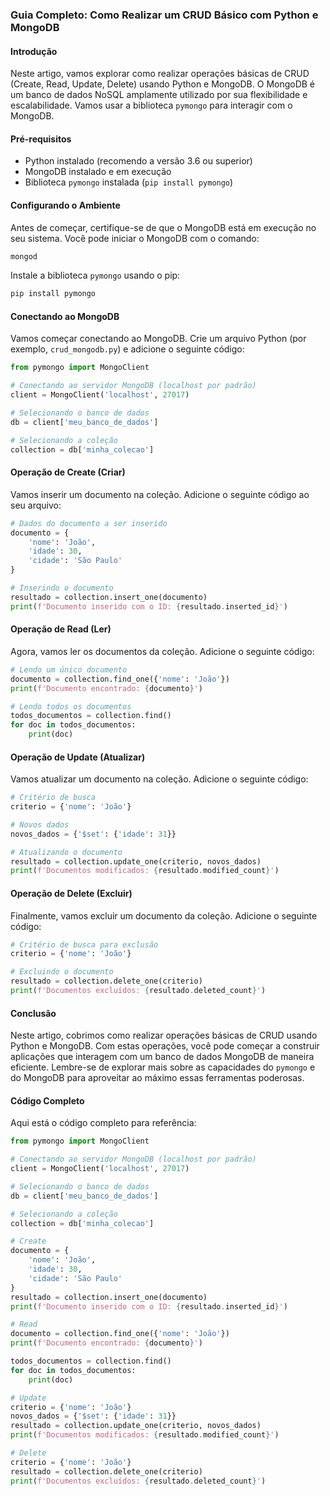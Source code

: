 ### Guia Completo: Como Realizar um CRUD Básico com Python e MongoDB

#### Introdução

Neste artigo, vamos explorar como realizar operações básicas de CRUD (Create, Read, Update, Delete) usando Python e MongoDB. O MongoDB é um banco de dados NoSQL amplamente utilizado por sua flexibilidade e escalabilidade. Vamos usar a biblioteca `pymongo` para interagir com o MongoDB.

#### Pré-requisitos

- Python instalado (recomendo a versão 3.6 ou superior)
- MongoDB instalado e em execução
- Biblioteca `pymongo` instalada (`pip install pymongo`)

#### Configurando o Ambiente

Antes de começar, certifique-se de que o MongoDB está em execução no seu sistema. Você pode iniciar o MongoDB com o comando:

```bash
mongod
```

Instale a biblioteca `pymongo` usando o pip:

```bash
pip install pymongo
```

#### Conectando ao MongoDB

Vamos começar conectando ao MongoDB. Crie um arquivo Python (por exemplo, `crud_mongodb.py`) e adicione o seguinte código:

```python
from pymongo import MongoClient

# Conectando ao servidor MongoDB (localhost por padrão)
client = MongoClient('localhost', 27017)

# Selecionando o banco de dados
db = client['meu_banco_de_dados']

# Selecionando a coleção
collection = db['minha_colecao']
```

#### Operação de Create (Criar)

Vamos inserir um documento na coleção. Adicione o seguinte código ao seu arquivo:

```python
# Dados do documento a ser inserido
documento = {
    'nome': 'João',
    'idade': 30,
    'cidade': 'São Paulo'
}

# Inserindo o documento
resultado = collection.insert_one(documento)
print(f'Documento inserido com o ID: {resultado.inserted_id}')
```

#### Operação de Read (Ler)

Agora, vamos ler os documentos da coleção. Adicione o seguinte código:

```python
# Lendo um único documento
documento = collection.find_one({'nome': 'João'})
print(f'Documento encontrado: {documento}')

# Lendo todos os documentos
todos_documentos = collection.find()
for doc in todos_documentos:
    print(doc)
```

#### Operação de Update (Atualizar)

Vamos atualizar um documento na coleção. Adicione o seguinte código:

```python
# Critério de busca
criterio = {'nome': 'João'}

# Novos dados
novos_dados = {'$set': {'idade': 31}}

# Atualizando o documento
resultado = collection.update_one(criterio, novos_dados)
print(f'Documentos modificados: {resultado.modified_count}')
```

#### Operação de Delete (Excluir)

Finalmente, vamos excluir um documento da coleção. Adicione o seguinte código:

```python
# Critério de busca para exclusão
criterio = {'nome': 'João'}

# Excluindo o documento
resultado = collection.delete_one(criterio)
print(f'Documentos excluídos: {resultado.deleted_count}')
```

#### Conclusão

Neste artigo, cobrimos como realizar operações básicas de CRUD usando Python e MongoDB. Com estas operações, você pode começar a construir aplicações que interagem com um banco de dados MongoDB de maneira eficiente. Lembre-se de explorar mais sobre as capacidades do `pymongo` e do MongoDB para aproveitar ao máximo essas ferramentas poderosas.

#### Código Completo

Aqui está o código completo para referência:

```python
from pymongo import MongoClient

# Conectando ao servidor MongoDB (localhost por padrão)
client = MongoClient('localhost', 27017)

# Selecionando o banco de dados
db = client['meu_banco_de_dados']

# Selecionando a coleção
collection = db['minha_colecao']

# Create
documento = {
    'nome': 'João',
    'idade': 30,
    'cidade': 'São Paulo'
}
resultado = collection.insert_one(documento)
print(f'Documento inserido com o ID: {resultado.inserted_id}')

# Read
documento = collection.find_one({'nome': 'João'})
print(f'Documento encontrado: {documento}')

todos_documentos = collection.find()
for doc in todos_documentos:
    print(doc)

# Update
criterio = {'nome': 'João'}
novos_dados = {'$set': {'idade': 31}}
resultado = collection.update_one(criterio, novos_dados)
print(f'Documentos modificados: {resultado.modified_count}')

# Delete
criterio = {'nome': 'João'}
resultado = collection.delete_one(criterio)
print(f'Documentos excluídos: {resultado.deleted_count}')
```


